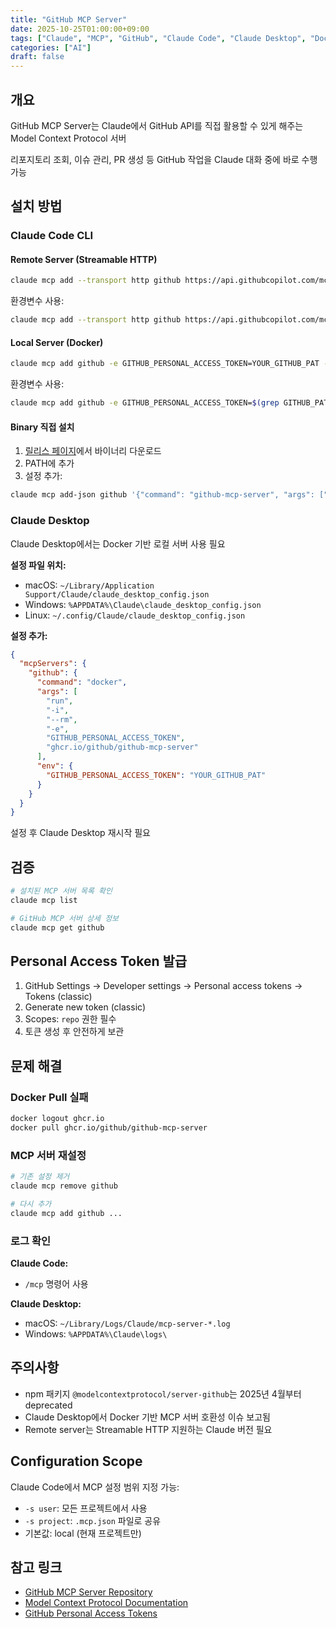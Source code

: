 ```yaml
---
title: "GitHub MCP Server"
date: 2025-10-25T01:00:00+09:00
tags: ["Claude", "MCP", "GitHub", "Claude Code", "Claude Desktop", "Docker"]
categories: ["AI"]
draft: false
---
```


## 개요

GitHub MCP Server는 Claude에서 GitHub API를 직접 활용할 수 있게 해주는 Model Context Protocol 서버

리포지토리 조회, 이슈 관리, PR 생성 등 GitHub 작업을 Claude 대화 중에 바로 수행 가능

## 설치 방법

### Claude Code CLI

#### Remote Server (Streamable HTTP)

```bash
claude mcp add --transport http github https://api.githubcopilot.com/mcp -H "Authorization: Bearer YOUR_GITHUB_PAT"
```

환경변수 사용:
```bash
claude mcp add --transport http github https://api.githubcopilot.com/mcp -H "Authorization: Bearer $(grep GITHUB_PAT .env | cut -d '=' -f2)"
```

#### Local Server (Docker)

```bash
claude mcp add github -e GITHUB_PERSONAL_ACCESS_TOKEN=YOUR_GITHUB_PAT -- docker run -i --rm -e GITHUB_PERSONAL_ACCESS_TOKEN ghcr.io/github/github-mcp-server
```

환경변수 사용:
```bash
claude mcp add github -e GITHUB_PERSONAL_ACCESS_TOKEN=$(grep GITHUB_PAT .env | cut -d '=' -f2) -- docker run -i --rm -e GITHUB_PERSONAL_ACCESS_TOKEN ghcr.io/github/github-mcp-server
```

#### Binary 직접 설치

1. [릴리스 페이지](https://github.com/github/github-mcp-server/releases)에서 바이너리 다운로드
2. PATH에 추가
3. 설정 추가:

```bash
claude mcp add-json github '{"command": "github-mcp-server", "args": ["stdio"], "env": {"GITHUB_PERSONAL_ACCESS_TOKEN": "YOUR_GITHUB_PAT"}}'
```

### Claude Desktop

Claude Desktop에서는 Docker 기반 로컬 서버 사용 필요

**설정 파일 위치:**
- macOS: `~/Library/Application Support/Claude/claude_desktop_config.json`
- Windows: `%APPDATA%\Claude\claude_desktop_config.json`
- Linux: `~/.config/Claude/claude_desktop_config.json`

**설정 추가:**

```json
{
  "mcpServers": {
    "github": {
      "command": "docker",
      "args": [
        "run",
        "-i",
        "--rm",
        "-e",
        "GITHUB_PERSONAL_ACCESS_TOKEN",
        "ghcr.io/github/github-mcp-server"
      ],
      "env": {
        "GITHUB_PERSONAL_ACCESS_TOKEN": "YOUR_GITHUB_PAT"
      }
    }
  }
}
```

설정 후 Claude Desktop 재시작 필요

## 검증

```bash
# 설치된 MCP 서버 목록 확인
claude mcp list

# GitHub MCP 서버 상세 정보
claude mcp get github
```

## Personal Access Token 발급

1. GitHub Settings → Developer settings → Personal access tokens → Tokens (classic)
2. Generate new token (classic)
3. Scopes: `repo` 권한 필수
4. 토큰 생성 후 안전하게 보관

## 문제 해결

### Docker Pull 실패

```bash
docker logout ghcr.io
docker pull ghcr.io/github/github-mcp-server
```

### MCP 서버 재설정

```bash
# 기존 설정 제거
claude mcp remove github

# 다시 추가
claude mcp add github ...
```

### 로그 확인

**Claude Code:**
- `/mcp` 명령어 사용

**Claude Desktop:**
- macOS: `~/Library/Logs/Claude/mcp-server-*.log`
- Windows: `%APPDATA%\Claude\logs\`

## 주의사항

- npm 패키지 `@modelcontextprotocol/server-github`는 2025년 4월부터 deprecated
- Claude Desktop에서 Docker 기반 MCP 서버 호환성 이슈 보고됨
- Remote server는 Streamable HTTP 지원하는 Claude 버전 필요

## Configuration Scope

Claude Code에서 MCP 설정 범위 지정 가능:

- `-s user`: 모든 프로젝트에서 사용
- `-s project`: `.mcp.json` 파일로 공유
- 기본값: local (현재 프로젝트만)

## 참고 링크

- [GitHub MCP Server Repository](https://github.com/github/github-mcp-server)
- [Model Context Protocol Documentation](https://modelcontextprotocol.io/)
- [GitHub Personal Access Tokens](https://github.com/settings/tokens)
